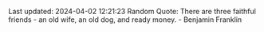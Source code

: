 Last updated: 2024-04-02 12:21:23
Random Quote: There are three faithful friends - an old wife, an old dog, and ready money. - Benjamin Franklin